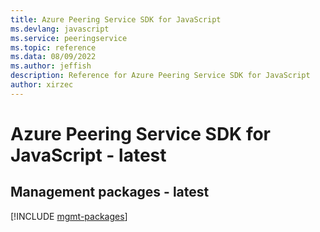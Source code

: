 ```yaml
---
title: Azure Peering Service SDK for JavaScript
ms.devlang: javascript
ms.service: peeringservice
ms.topic: reference
ms.data: 08/09/2022
ms.author: jeffish
description: Reference for Azure Peering Service SDK for JavaScript
author: xirzec
---
```

# Azure Peering Service SDK for JavaScript - latest

## Management packages - latest
[!INCLUDE [mgmt-packages](peering-service-mgmt-index.md)]